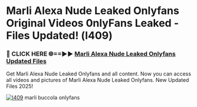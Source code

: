 # Marli Alexa Nude Leaked Onlyfans Original Videos 0nlyFans Leaked - Files Updated! (l409)

<h3>🔴 CLICK HERE 🌐==►► <a href="https://tinyurl.com/ms9xzufz" rel="nofollow">Marli Alexa Nude Leaked Onlyfans Updated Files</a></h3>

Get Marli Alexa Nude Leaked Onlyfans and all content. Now you can access all videos and pictures of Marli Alexa Nude Leaked Onlyfans. New Updated Files 2025!

[![l409](https://i.imgur.com/PQ7UWWw.gif)](https://tinyurl.com/ms9xzufz)
marli buccola onlyfans